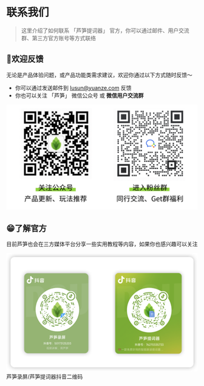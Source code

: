 # 联系我们
> 这里介绍了如何联系 「芦笋提词器」 官方，你可以通过邮件、用户交流群、第三方官方账号等方式联络  
## 🌼欢迎反馈

无论是产品体验问题，或产品功能类需求建议，欢迎你通过以下方式随时反馈～

* 你可以通过发送邮件到 [lusun@yuanze.com](mailto:lusun@yuanze.com) 反馈
* 你也可以关注 「芦笋」 微信公众号 或 **微信用户交流群**

<img src="./public/.gitbook/assets/tcq_wechat.png" alt="">

## 😁了解官方

目前芦笋也会在三方媒体平台分享一些实用教程等内容，如果你也感兴趣可以关注

<img src="./public/.gitbook/assets/douyinerweima.png" alt="">
<ImgDesc>芦笋录屏/芦笋提词器抖音二维码</ImgDesc>